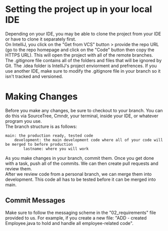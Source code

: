 # Setting the project up in your local IDE
Depending on your IDE, you may be able to clone the project from your IDE or have to clone it separately first.\
On IntelliJ, you click on the "Get from VCS" button > provide the repo URL (go to the repo homepage and click on the "Code" button then copy the HTTPS URL). This will open the project with all of the remote branches.\
The .gitignore file contains all of the folders and files that will be ignored by Git. The .idea folder is IntelliJ's project enviorment and prefrences. If you use another IDE, make sure to modify the .gitignore file in your branch so it isn't tracked and versioned.

# Making Changes
Before you make any changes, be sure to checkout to your branch. You can do this via SourceTree, Cmndr, your terminal, inside your IDE, or whatever program you use.\
The branch structure is as follows:
```
main: the production ready, tested code
    development: the main development code where all of your code will be merged to before production
        lastname: where you will work
```
As you make changes in your branch, commit them. Once you get done with a task, push all of the commits. We can then create pull requests and review them.\
After we review code from a personal branch, we can merge them into development. This code all has to be tested before it can be merged into main.

## Commit Messages
Make sure to follow the messaging scheme in the "02_requirements" file provided to us. For example, if you create a new file: "ADD - created Employee.java to hold and handle all employee-related code".
